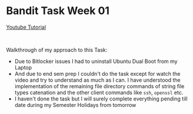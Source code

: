 # Bandit Task Week 01

[Youtube Tutorial](https://youtube.com/playlist?list=PLBf0hzazHTGOIn_vuuuCzRFVhYiDBnJID)

<br>

Walkthrough of my approach to this Task:

- Due to Bitlocker issues I had to uninstall Ubuntu Dual Boot from my Laptop
- And due to end sem prep I couldn't do the task except for watch the video and try to understand as much as I can. I have understood the implementation of the remaining file directory commands of string file types catenation and the other client commands like `ssh`, `openssl` etc.
- I haven't done the task but I will surely complete everything pending till date during my Semester Holidays from tomorrow
